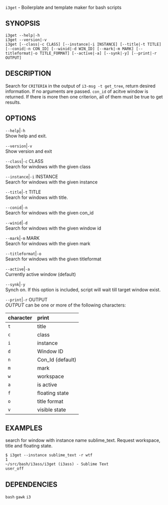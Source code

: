 `i3get` - Boilerplate and template maker for bash scripts

SYNOPSIS
--------
```text
i3get --help|-h
i3get --version|-v
i3get [--class|-c CLASS] [--instance|-i INSTANCE] [--title|-t TITLE] [--conid|-n CON_ID] [--winid|-d WIN_ID] [--mark|-m MARK] [--titleformat|-o TITLE_FORMAT] [--active|-a] [--synk|-y] [--print|-r OUTPUT]      
```

DESCRIPTION
-----------
Search for `CRITERIA` in the output of `i3-msg -t
get_tree`, 
return desired information.  If no arguments are
passed. 
`con_id` of acitve window is returned.  If there
is more then one criterion,  all of them must be
true to get results.


OPTIONS
-------

`--help`|`-h`  
Show help and exit.

`--version`|`-v`  
Show version and exit

`--class`|`-c` CLASS  
Search for windows with the given class

`--instance`|`-i` INSTANCE  
Search for windows with the given instance

`--title`|`-t` TITLE  
Search for windows with title.

`--conid`|`-n`  
Search for windows with the given con_id

`--winid`|`-d`  
Search for windows with the given window id

`--mark`|`-m` MARK  
Search for windows with the given mark

`--titleformat`|`-o`  
Search for windows with the given titleformat

`--active`|`-a`  
Currently active window (default)

`--synk`|`-y`  
Synch on. If this option is included, 
script will wait till target window exist.

`--print`|`-r` OUTPUT  
*OUTPUT* can be one or more of the following 
characters:  

|character | print
|:---------|:-----
|`t`       | title  
|`c`       | class  
|`i`       | instance  
|`d`       | Window ID  
|`n`       | Con_Id (default)  
|`m`       | mark  
|`w`       | workspace  
|`a`       | is active  
|`f`       | floating state  
|`o`       | title format  
|`v`       | visible state  


EXAMPLES
--------
search for window with instance name
sublime_text.  Request workspace, title and
floating state. 

``` shell
$ i3get --instance sublime_text -r wtf 
1
~/src/bash/i3ass/i3get (i3ass) - Sublime Text
user_off

```

DEPENDENCIES
------------
`bash`
`gawk`
`i3`




